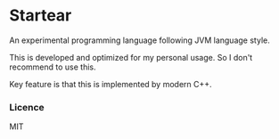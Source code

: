 # Startear

An experimental programming language following JVM language style.

This is developed and optimized for my personal usage. So I don't recommend
 to use this.

Key feature is that this is implemented by modern C++.

### Licence
MIT